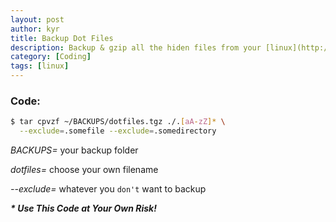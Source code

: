 ```yaml
---
layout: post
author: kyr
title: Backup Dot Files
description: Backup & gzip all the hiden files from your [linux](http://kernel.org "kernel.org") home directory.
category: [Coding]
tags: [linux]
---
```


### Code:

```sh
$ tar cpvzf ~/BACKUPS/dotfiles.tgz ./.[aA-zZ]* \
  --exclude=.somefile --exclude=.somedirectory
```
    
*BACKUPS=* your backup folder

*dotfiles=* choose your own filename

*--exclude=* whatever you `don't` want to backup


***\* Use This Code at Your Own Risk!***
